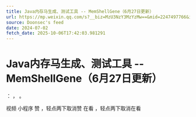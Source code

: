 ```yaml
---
title: Java内存马生成、测试工具 -- MemShellGene（6月27日更新）
url: https://mp.weixin.qq.com/s?__biz=MzU3NzY3MzYzMw==&mid=2247497766&idx=1&sn=9dc96ee9ac2d9b7aa65e4ca567feecaf
source: Doonsec's feed
date: 2024-07-02
fetch_date: 2025-10-06T17:42:03.981291
---
```


# Java内存马生成、测试工具 -- MemShellGene（6月27日更新）

：
，
。

视频
小程序
赞
，轻点两下取消赞
在看
，轻点两下取消在看